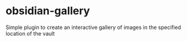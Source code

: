 # obsidian-gallery
Simple plugin to create an interactive gallery of images in the specified location of the vault
